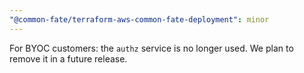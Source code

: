```yaml
---
"@common-fate/terraform-aws-common-fate-deployment": minor
---
```


For BYOC customers: the `authz` service is no longer used. We plan to remove it in a future release.
